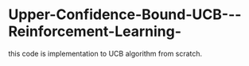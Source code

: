 # Upper-Confidence-Bound-UCB---Reinforcement-Learning-
this code is implementation to UCB algorithm from scratch.

